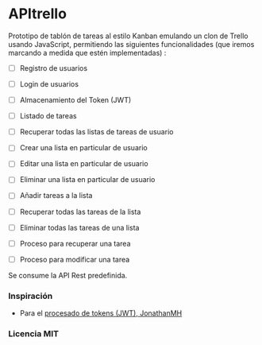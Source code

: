 # APItrello

Prototipo de tablón de tareas al estilo Kanban emulando un clon de Trello usando JavaScript, permitiendo las siguientes funcionalidades (que iremos marcando a medida que estén implementadas) :

- [ ] Registro de usuarios

- [ ] Login de usuarios

- [ ] Almacenamiento del Token (JWT)

- [ ] Listado de tareas

- [ ] Recuperar todas las listas de tareas de usuario

- [ ] Crear una lista en particular de usuario

- [ ] Editar una lista en particular de usuario

- [ ] Eliminar una lista en particular de usuario

- [ ] Añadir tareas a la lista

- [ ] Recuperar todas las tareas de la lista

- [ ] Eliminar todas las tareas de una lista

- [ ] Proceso para recuperar una tarea

- [ ] Proceso para modificar una tarea

Se consume la API Rest predefinida.



### Inspiración


- Para el [procesado de tokens (JWT), JonathanMH](https://jonathanmh.com/example-json-web-tokens-vanilla-javascript/)



### Licencia MIT 





